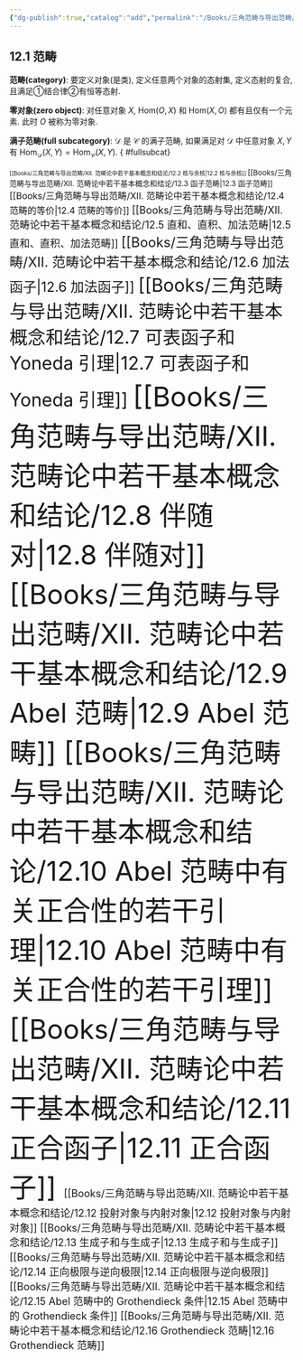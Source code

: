 ```yaml
---
{"dg-publish":true,"catalog":"add","permalink":"/Books/三角范畴与导出范畴/ⅩⅡ. 范畴论中若干基本概念和结论/12.1 范畴/","dgPassFrontmatter":true,"created":"2024-07-06T09:51:15.092+08:00","updated":"2024-08-05T09:35:06.869+08:00"}
---
```



## 12.1 范畴

**范畴(category)**: 要定义对象(是类), 定义任意两个对象的态射集, 定义态射的复合, 且满足①结合律②有恒等态射.

**零对象(zero object)**: 对任意对象 $X$,  $\mathrm{Hom}(O,X)$ 和 $\mathrm{Hom}(X,O)$ 都有且仅有一个元素. 此时 $O$ 被称为零对象.

**满子范畴(full subcategory)**: $\mathcal{D}$ 是 $\mathcal{C}$ 的满子范畴,  如果满足对 $\mathcal{D}$ 中任意对象 $X,Y$ 有 $\mathrm{Hom}_{\mathcal{D}}(X,Y)=\mathrm{Hom}_{\mathcal{C}}(X,Y)$.
{ #fullsubcat}


<font size="1"> [[Books/三角范畴与导出范畴/ⅩⅡ. 范畴论中若干基本概念和结论/12.2 核与余核\|12.2 核与余核]]   </font>
<font size="2"> [[Books/三角范畴与导出范畴/ⅩⅡ. 范畴论中若干基本概念和结论/12.3 函子范畴\|12.3 函子范畴]]   </font>
<font size="3"> [[Books/三角范畴与导出范畴/ⅩⅡ. 范畴论中若干基本概念和结论/12.4 范畴的等价\|12.4 范畴的等价]]  </font>
<font size="4"> [[Books/三角范畴与导出范畴/ⅩⅡ. 范畴论中若干基本概念和结论/12.5 直和、直积、加法范畴\|12.5 直和、直积、加法范畴]]   </font>
<font size="5"> [[Books/三角范畴与导出范畴/ⅩⅡ. 范畴论中若干基本概念和结论/12.6 加法函子\|12.6 加法函子]]   </font>
<font size="6"> [[Books/三角范畴与导出范畴/ⅩⅡ. 范畴论中若干基本概念和结论/12.7 可表函子和 Yoneda 引理\|12.7 可表函子和 Yoneda 引理]]   </font>
<font size="7"> [[Books/三角范畴与导出范畴/ⅩⅡ. 范畴论中若干基本概念和结论/12.8 伴随对\|12.8 伴随对]]   </font>
<font size="8"> [[Books/三角范畴与导出范畴/ⅩⅡ. 范畴论中若干基本概念和结论/12.9 Abel 范畴\|12.9 Abel 范畴]]   </font>
<font size="9"> [[Books/三角范畴与导出范畴/ⅩⅡ. 范畴论中若干基本概念和结论/12.10 Abel 范畴中有关正合性的若干引理\|12.10 Abel 范畴中有关正合性的若干引理]]   </font>
<font size="10"> [[Books/三角范畴与导出范畴/ⅩⅡ. 范畴论中若干基本概念和结论/12.11 正合函子\|12.11 正合函子]]   </font>
<font size="4"> [[Books/三角范畴与导出范畴/ⅩⅡ. 范畴论中若干基本概念和结论/12.12 投射对象与内射对象\|12.12 投射对象与内射对象]]  </font>
<font size="4"> [[Books/三角范畴与导出范畴/ⅩⅡ. 范畴论中若干基本概念和结论/12.13 生成子和与生成子\|12.13 生成子和与生成子]]   </font>
<font size="4"> [[Books/三角范畴与导出范畴/ⅩⅡ. 范畴论中若干基本概念和结论/12.14 正向极限与逆向极限\|12.14 正向极限与逆向极限]]   </font>
<font size="4"> [[Books/三角范畴与导出范畴/ⅩⅡ. 范畴论中若干基本概念和结论/12.15 Abel 范畴中的 Grothendieck 条件\|12.15 Abel 范畴中的 Grothendieck 条件]]   </font>
<font size="4"> [[Books/三角范畴与导出范畴/ⅩⅡ. 范畴论中若干基本概念和结论/12.16 Grothendieck 范畴\|12.16 Grothendieck 范畴]]  </font>